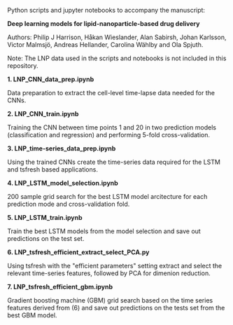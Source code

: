 Python scripts and jupyter notebooks to accompany the manuscript:

**Deep learning models for lipid-nanoparticle-based drug delivery**

Authors: Philip J Harrison, Håkan Wieslander, Alan Sabirsh, Johan Karlsson, Victor Malmsjö, Andreas Hellander, Carolina Wählby and Ola Spjuth.

Note: The LNP data used in the scripts and notebooks is not included in this repository.

**1. LNP_CNN_data_prep.ipynb**

Data preparation to extract the cell-level time-lapse data needed for the CNNs.

**2. LNP_CNN_train.ipynb**

Training the CNN between time points 1 and 20 in two prediction models (classification and regression) and performing 5-fold cross-validation.

**3. LNP_time-series_data_prep.ipynb**

Using the trained CNNs create the time-series data required for the LSTM and tsfresh based applications.

**4. LNP_LSTM_model_selection.ipynb**

200 sample grid search for the best LSTM model arcitecture for each prediction mode and cross-validation fold.

**5. LNP_LSTM_train.ipynb**

Train the best LSTM models from the model selection and save out predictions on the test set.


**6. LNP_tsfresh_efficient_extract_select_PCA.py**

Using tsfresh with the "efficient parameters" setting extract and select the relevant time-series features, followed by PCA for dimenion reduction.

**7. LNP_tsfresh_efficient_gbm.ipynb**

Gradient boosting machine (GBM) grid search based on the time series features derived from (6) and save out predictions on the tests set from the best GBM model.
